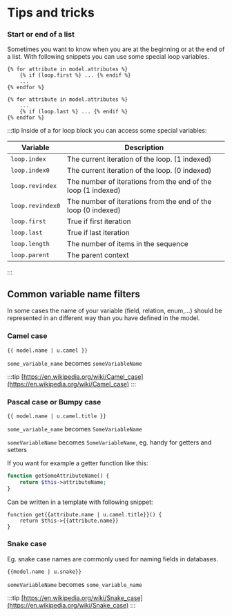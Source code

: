 # Tips and tricks

### Start or end of a list

Sometimes you want to know when you are at the beginning or at the end
of a list. With following snippets you can use some special loop variables. 

```
{% for attribute in model.attributes %}
    {% if (loop.first %} ... {% endif %}
    ...
{% endfor %}
```

```
{% for attribute in model.attributes %}
    ...
    {% if (loop.last %} ... {% endif %}
{% endfor %}
```

:::tip
Inside of a for loop block you can access some special variables:

Variable | 	Description
--- | ---
`loop.index`|The current iteration of the loop. (1 indexed)
`loop.index0`|The current iteration of the loop. (0 indexed)
`loop.revindex`|The number of iterations from the end of the loop (1 indexed)
`loop.revindex0`|The number of iterations from the end of the loop (0 indexed)
`loop.first`|True if first iteration
`loop.last`|True if last iteration
`loop.length`|The number of items in the sequence
`loop.parent`|The parent context
:::

## Common variable name filters

In some cases the name of your variable (field, relation, enum,...) 
should be represented in an different way than you have defined in the model.

### Camel case

```
{{ model.name | u.camel }}
```

`some_variable_name` becomes `someVariableName`

:::tip
[https://en.wikipedia.org/wiki/Camel_case](https://en.wikipedia.org/wiki/Camel_case)
:::

### Pascal case or Bumpy case

```
{{ model.name | u.camel.title }}
```

`some_variable_name` becomes `SomeVariableName`

`someVariableName` becomes `SomeVariableName`, eg. handy for getters and setters

If you want for example a getter function like this:

```php
function getSomeAttributeName() {
    return $this->attributeName;
}
```
Can be written in a template with following snippet:

```
function get{{attribute.name | u.camel.title}}() {
    return $this->{{attribute.name}}
} 
```

### Snake case

Eg. snake case names are commonly used for naming fields in databases.

```
{{model.name | u.snake}}
```

`someVariableName` becomes `some_variable_name`

:::tip
[https://en.wikipedia.org/wiki/Snake_case](https://en.wikipedia.org/wiki/Snake_case)
:::